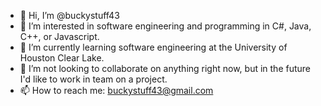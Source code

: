 - 👋 Hi, I’m @buckystuff43
- 👀 I’m interested in software engineering and programming in C#, Java, C++, or Javascript.  
- 🌱 I’m currently learning software engineering at the University of Houston Clear Lake.
- 💞️ I’m not looking to collaborate on anything right now, but in the future I'd like to work in team on a project.
- 📫 How to reach me:  buckystuff43@gmail.com 

<!---
buckystuff43/buckystuff43 is a ✨ special ✨ repository because its `README.md` (this file) appears on your GitHub profile.
You can click the Preview link to take a look at your changes.
--->

